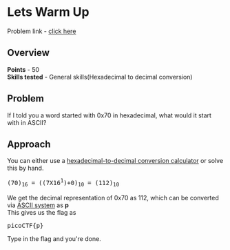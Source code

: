 <h1>Lets Warm Up</h1>
Problem link - <a href="https://play.picoctf.org/practice/challenge/22">click here</a>
<h2>Overview</h2>
<b>Points</b> - 50<br>
<b>Skills tested</b> - General skills(Hexadecimal to decimal conversion)
<h2>Problem</h2>
If I told you a word started with 0x70 in hexadecimal, what would it start with in ASCII?
<h2>Approach</h2>
You can either use a <a href="https://www.rapidtables.com/convert/number/hex-to-decimal.html">hexadecimal-to-decimal conversion calculator</a> or solve this by hand.<br>
<pre>(70)<sub>16</sub> = ((7X16<sup>1</sup>)+0)<sub>10</sub> = (112)<sub>10</sub>
</pre>
We get the decimal representation of 0x70 as 112, which can be converted via <a href="https://user-images.githubusercontent.com/58780673/177251747-e324ffa0-f77e-42e3-a921-6c3c45481897.gif">ASCII system</a> as <b>p</b><br>
This gives us the flag as
<pre>picoCTF{p}</pre>
Type in the flag and you're done.
